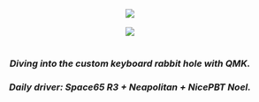 
<div align="center">
	<a href="https://github.com/forsakenrei"> <img src="https://github-readme-stats-brown-beta.vercel.app/api?username=forsakenrei&show_icons=true&count_private=true&theme=tokyonight"></a>
	<br>
	<br>
	<a href="https://github.com/forsakenrei"> <img src="https://github-readme-stats-brown-beta.vercel.app/api/top-langs/?username=forsakenrei&layout=compact&theme=tokyonight&exclude_repo="></a>
    <br>
	<br>
	<h3 align="center"><i>Diving into the custom keyboard rabbit hole with QMK.</i></h3>
	<h3 align="center"><i>Daily driver: Space65 R3 + Neapolitan + NicePBT Noel.</i></h3>
</div>
